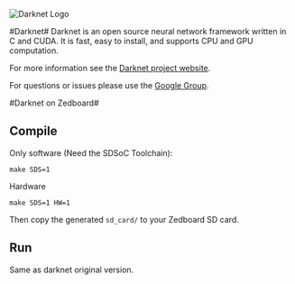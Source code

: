 ![Darknet Logo](http://pjreddie.com/media/files/darknet-black-small.png)

#Darknet#
Darknet is an open source neural network framework written in C and CUDA. It is fast, easy to install, and supports CPU and GPU computation.

For more information see the [Darknet project website](http://pjreddie.com/darknet).

For questions or issues please use the [Google Group](https://groups.google.com/forum/#!forum/darknet).

#Darknet on Zedboard#

## Compile
Only software (Need the SDSoC Toolchain):
```
make SDS=1 
```
Hardware
```
make SDS=1 HW=1
```
Then copy the generated `sd_card/` to your Zedboard SD card.

## Run
Same as darknet original version.
